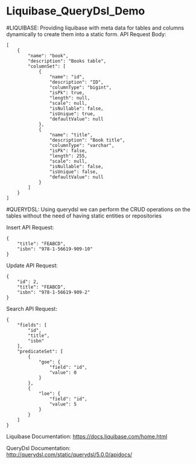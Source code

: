 # Liquibase_QueryDsl_Demo

#LIQUIBASE:
Providing liquibase with meta data for tables and columns dynamically to create them into a static form.
API Request Body:
```
[
    {
        "name": "book",
        "description": "Books table",
        "columnSet": [
            {
                "name": "id",
                "description": "ID",
                "columnType": "bigint",
                "isPk": true,
                "length": null,
                "scale": null,
                "isNullable": false,
                "isUnique": true,
                "defaultValue": null
            },
            {
                "name": "title",
                "description": "Book title",
                "columnType": "varchar",
                "isPk": false,
                "length": 255,
                "scale": null,
                "isNullable": false,
                "isUnique": false,
                "defaultValue": null
            }
        ]
    }
]
```

#QUERYDSL:
Using querydsl we can perform the CRUD operations on the tables without the need of having static entities or repositories

Insert API Request:
```
{
    "title": "FEABCD",
    "isbn": "978-1-56619-909-10"
}
```

Update API Request:
```
{
    "id": 2,
    "title": "FEABCD",
    "isbn": "978-1-56619-909-2"
}
```

Search API Request:
```
{
    "fields": [
        "id",
        "title",
        "isbn"
    ],
    "predicateSet": [
        {
            "goe": {
                "field": "id",
                "value": 0
            }
        },
        {
            "loe": {
                "field": "id",
                "value": 5
            }
        }
    ]
}
```

Liquibase Documentation: https://docs.liquibase.com/home.html

QueryDsl Documentation: http://querydsl.com/static/querydsl/5.0.0/apidocs/

